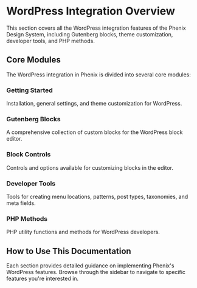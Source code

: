 # WordPress Integration Overview

This section covers all the WordPress integration features of the Phenix Design System, including Gutenberg blocks, theme customization, developer tools, and PHP methods.

## Core Modules

The WordPress integration in Phenix is divided into several core modules:

### Getting Started
Installation, general settings, and theme customization for WordPress.

### Gutenberg Blocks
A comprehensive collection of custom blocks for the WordPress block editor.

### Block Controls
Controls and options available for customizing blocks in the editor.

### Developer Tools
Tools for creating menu locations, patterns, post types, taxonomies, and meta fields.

### PHP Methods
PHP utility functions and methods for WordPress developers.

## How to Use This Documentation

Each section provides detailed guidance on implementing Phenix's WordPress features. Browse through the sidebar to navigate to specific features you're interested in. 